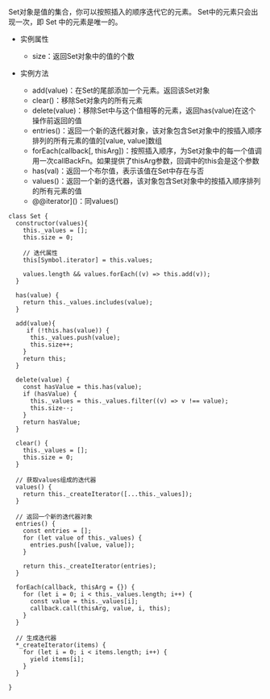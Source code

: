 Set对象是值的集合，你可以按照插入的顺序迭代它的元素。 Set中的元素只会出现一次，即 Set 中的元素是唯一的。


- 实例属性
  - size：返回Set对象中的值的个数

- 实例方法
  - add(value)：在Set的尾部添加一个元素。返回该Set对象
  - clear()：移除Set对象内的所有元素
  - delete(value)：移除Set中与这个值相等的元素，返回has(value)在这个操作前返回的值
  - entries()：返回一个新的迭代器对象，该对象包含Set对象中的按插入顺序排列的所有元素的值的[value, value]数组
  - forEach(callback[, thisArg])：按照插入顺序，为Set对象中的每一个值调用一次callBackFn。如果提供了thisArg参数，回调中的this会是这个参数
  - has(val)：返回一个布尔值，表示该值在Set中存在与否
  - values()：返回一个新的迭代器，该对象包含Set对象中的按插入顺序排列的所有元素的值
  - @@iterator]()：同values()

```
class Set {
  constructor(values){
    this._values = [];
    this.size = 0;

    // 迭代属性
    this[Symbol.iterator] = this.values;

    values.length && values.forEach((v) => this.add(v));
  }

  has(value) {
    return this._values.includes(value);
  }

  add(value){
     if (!this.has(value)) {
      this._values.push(value);
      this.size++;
    }
    return this;
  }

  delete(value) {
    const hasValue = this.has(value);
    if (hasValue) {
      this._values = this._values.filter((v) => v !== value);
      this.size--;
    }
    return hasValue;
  }

  clear() {
    this._values = [];
    this.size = 0;
  }

  // 获取values组成的迭代器
  values() {
    return this._createIterator([...this._values]);
  }

  // 返回一个新的迭代器对象
  entries() {
    const entries = [];
    for (let value of this._values) {
      entries.push([value, value]);
    }

    return this._createIterator(entries);
  }

  forEach(callback, thisArg = {}) {
    for (let i = 0; i < this._values.length; i++) {
      const value = this._values[i];
      callback.call(thisArg, value, i, this);
    }
  }

  // 生成迭代器
  *_createIterator(items) {
    for (let i = 0; i < items.length; i++) {
      yield items[i];
    }
  }

}

```